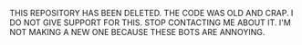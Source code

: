 THIS REPOSITORY HAS BEEN DELETED. THE CODE WAS OLD AND CRAP. I DO NOT GIVE SUPPORT FOR THIS. STOP CONTACTING ME ABOUT IT. I'M NOT MAKING A NEW ONE BECAUSE THESE BOTS ARE ANNOYING.
